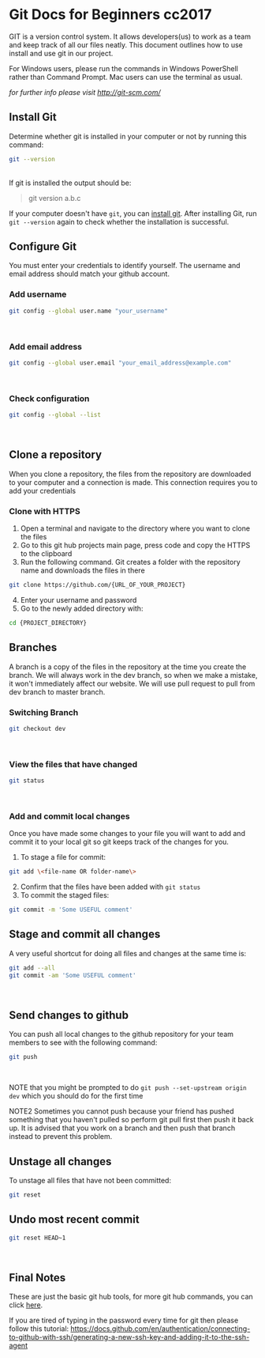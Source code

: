 # Git Docs for Beginners cc2017

GIT is a version control system. It allows developers(us) to work as a team and keep track of all our files neatly. This document outlines how to use install and use git in our project.

For Windows users, please run the commands in Windows PowerShell rather than Command Prompt. Mac users can use the terminal as usual.

_for further info please visit http://git-scm.com/_

## Install Git
Determine whether git is installed in your computer or not by running this command: <br> 
```sh
git --version
```
<br>
If git is installed the output should be: 

<br>

> git version a.b.c <br>

If your computer doesn't have `git`, you can [install git](https://docs.gitlab.com/ee/topics/git/how_to_install_git/index.html). After installing Git, run `git --version` again to check whether the installation is successful. <br>

## Configure Git
You must enter your credentials to identify yourself. The username and email address should match your github account. <br>
### Add username
```sh
git config --global user.name "your_username" 
```
<br>

### Add email address 
```sh
git config --global user.email "your_email_address@example.com"
```
<br>

### Check configuration
```sh
git config --global --list
```
<br>

## Clone a repository
When you clone a repository, the files from the repository are downloaded to your computer and a connection is made. This connection requires you to add your credentials<br>
### Clone with HTTPS
1. Open a terminal and navigate to the directory where you want to clone the files
2. Go to this git hub projects main page, press code and copy the HTTPS to the clipboard
3. Run the following command. Git creates a folder with the repository name and downloads the files in there
```sh
git clone https://github.com/{URL_OF_YOUR_PROJECT}
```
4. Enter your username and password
5. Go to the newly added directory with:

```sh
cd {PROJECT_DIRECTORY}
```
## Branches
A branch is a copy of the files in the repository at the time you create the branch. We will always work in the dev branch, so when we make a mistake, it won't immediately affect our website. We will use pull request to pull from dev branch to master branch. 

### Switching Branch
```sh
git checkout dev
```
<br>

### View the files that have changed
```sh
git status
```
<br>

### Add and commit local changes
Once you have made some changes to your file you will want to add and commit it to your local git so git keeps track of the changes for you.

1. To stage a file for commit: 
```sh
git add \<file-name OR folder-name\>
```
2. Confirm that the files have been added with `git status`
3. To commit the staged files:
```sh
git commit -m 'Some USEFUL comment'
```

## Stage and commit all changes
A very useful shortcut for doing all files and changes at the same time is: <br>
```sh
git add --all
git commit -am 'Some USEFUL comment'
```
<br>

## Send changes to github
You can push all local changes to the github repository for your team members to see with the following command:
```sh 
git push
```
<br>

NOTE that you might be prompted to do `git push --set-upstream origin dev` which you should do for the first time

NOTE2 Sometimes you cannot push because your friend has pushed something that you haven't pulled so perform git pull first then push it back up. It is advised that you work on a branch and then push that branch instead to prevent this problem.

## Unstage all changes
To unstage all files that have not been committed:
```sh
git reset
```
## Undo most recent commit 
```sh
git reset HEAD~1
```
<br>

## Final Notes

These are just the basic git hub tools, for more git hub commands, you can click [here](https://docs.gitlab.com/ee/gitlab-basics/start-using-git.html).

If you are tired of typing in the password every time for git then please follow this tutorial: https://docs.github.com/en/authentication/connecting-to-github-with-ssh/generating-a-new-ssh-key-and-adding-it-to-the-ssh-agent
